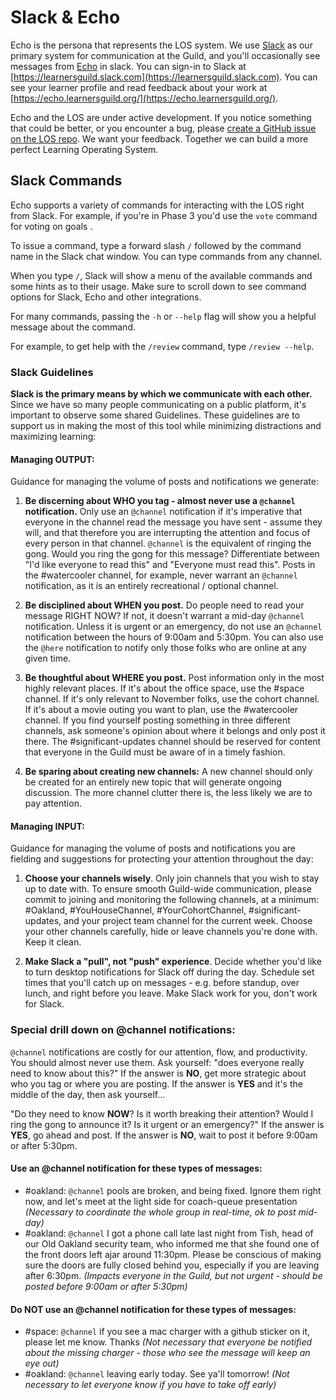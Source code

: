 # Slack & Echo

Echo is the persona that represents the LOS system. We use [Slack](https://learnersguild.slack.com/) as our primary system for communication at the Guild, and you'll occasionally see messages from [Echo](https://learnersguild.slack.com/messages/@echo/) in slack. You can sign-in to Slack at [https://learnersguild.slack.com](https://learnersguild.slack.com). You can see your learner profile and read feedback about your work at [https://echo.learnersguild.org/](https://echo.learnersguild.org/).

Echo and the LOS are under active development. If you notice something that could be better, or you encounter a bug, please [create a GitHub issue on the LOS repo](https://github.com/LearnersGuild/los/issues/new). We want your feedback. Together we can build a more perfect Learning Operating System.

## Slack Commands

Echo supports a variety of commands for interacting with the LOS right from Slack. For example, if you're in Phase 3 you'd use the `vote` command for voting on goals .

To issue a command, type a forward slash `/` followed by the command name in the Slack chat window. You can type commands from any channel.

When you type `/`, Slack will show a menu of the available commands and some hints as to their usage. Make sure to scroll down to see command options for Slack, Echo and other integrations.

For many commands, passing the `-h` or `--help` flag will show you a helpful message about the command.

For example, to get help with the `/review` command, type `/review --help`.

### Slack Guidelines

**Slack is the primary means by which we communicate with each other.** Since we have so many people communicating on a public platform, it's important to observe some shared Guidelines. These guidelines are to support us in making the most of this tool while minimizing distractions and maximizing learning:

#### Managing **OUTPUT**:

Guidance for managing the volume of posts and notifications we generate:

1. **Be discerning about WHO you tag - almost never use a **`@channel`** notification.** Only use an `@channel` notification if it's imperative that everyone in the channel read the message you have sent - assume they will, and that therefore you are interrupting the attention and focus of every person in that channel. `@channel` is the equivalent of ringing the gong. Would you ring the gong for this message? Differentiate between "I'd like everyone to read this" and "Everyone must read this". Posts in the \#watercooler channel, for example, never warrant an `@channel` notification, as it is an entirely recreational / optional channel.

2. **Be disciplined about WHEN you post.** Do people need to read your message RIGHT NOW? If not, it doesn't warrant a mid-day `@channel` notification. Unless it is urgent or an emergency, do not use an `@channel` notification between the hours of 9:00am and 5:30pm. You can also use the `@here` notification to notify only those folks who are online at any given time.

3. **Be thoughtful about WHERE you post.** Post information only in the most highly relevant places. If it's about the office space, use the \#space channel. If it's only relevant to November folks, use the cohort channel. If it's about a movie outing you want to plan, use the \#watercooler channel. If you find yourself posting something in three different channels, ask someone's opinion about where it belongs and only post it there. The \#significant-updates channel should be reserved for content that everyone in the Guild must be aware of in a timely fashion.

4. **Be sparing about creating new channels:** A new channel should only be created for an entirely new topic that will generate ongoing discussion. The more channel clutter there is, the less likely we are to pay attention.

#### Managing **INPUT**:

Guidance for managing the volume of posts and notifications you are fielding and suggestions for protecting your attention throughout the day:

1. **Choose your channels wisely**. Only join channels that you wish to stay up to date with. To ensure smooth Guild-wide communication, please commit to joining and monitoring the following channels, at a minimum: \#Oakland, \#YouHouseChannel, \#YourCohortChannel, \#significant-updates, and your project team channel for the current week. Choose your other channels carefully, hide or leave channels you're done with. Keep it clean.

2. **Make Slack a "pull", not "push" experience**. Decide whether you'd like to turn desktop notifications for Slack off during the day. Schedule set times that you'll catch up on messages - e.g. before standup, over lunch, and right before you leave. Make Slack work for you, don't work for Slack.

### Special drill down on @channel notifications:

`@channel` notifications are costly for our attention, flow, and productivity. You should almost never use them. Ask yourself: "does everyone really need to know about this?" If the answer is **NO**, get more strategic about who you tag or where you are posting. If the answer is **YES** and it's the middle of the day, then ask yourself...

"Do they need to know **NOW**? Is it worth breaking their attention? Would I ring the gong to announce it? Is it urgent or an emergency?" If the answer is **YES**, go ahead and post. If the answer is **NO**, wait to post it before 9:00am or after 5:30pm.

#### **Use an @channel notification for these types of messages**:

* \#oakland: `@channel` pools are broken, and being fixed. Ignore them right now, and let's meet at the light side for coach-queue presentation _\(Necessary to coordinate the whole group in real-time, ok to post mid-day\)_
* \#oakland: `@channel` I got a phone call late last night from Tish, head of our Old Oakland security team, who informed me that she found one of the front doors left ajar around 11:30pm. Please be conscious of making sure the doors are fully closed behind you, especially if you are leaving after 6:30pm. _\(Impacts everyone in the Guild, but not urgent - should be posted before 9:00am or after 5:30pm\)_

#### **Do NOT use an @channel notification for these types of messages**:

* \#space: `@channel` if you see a mac charger with a github sticker on it, please let me know. Thanks _\(Not necessary that everyone be notified about the missing charger - those who see the message will keep an eye out\)_
* \#oakland: `@channel` leaving early today. See ya'll tomorrow! _\(Not necessary to let everyone know if you have to take off early\)_



